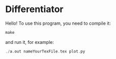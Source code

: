 # Differentiator
Hello! To use this program, you need to compile it:
```c++
make
```
and run it, for example:
```c++
./a.out nameYourTexFile.tex plot.py
```
